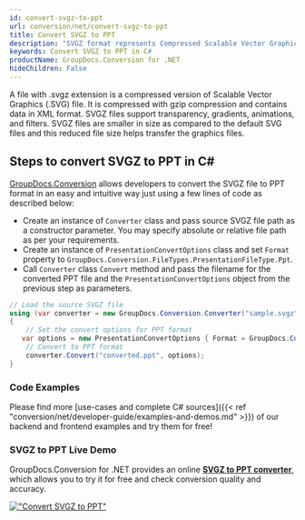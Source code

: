 ```yaml
---
id: convert-svgz-to-ppt
url: conversion/net/convert-svgz-to-ppt
title: Convert SVGZ to PPT
description: "SVGZ format represents Compressed Scalable Vector Graphics File with .svgz extension. Learn how to convert SVGZ to PPT file programmatically in C# language using GroupDocs.Conversion for .NET library."
keywords: Convert SVGZ to PPT in C#
productName: GroupDocs.Conversion for .NET
hideChildren: False
---
```


A file with .svgz extension is a compressed version of Scalable Vector Graphics (.SVG) file. It is compressed with gzip compression and contains data in XML format. SVGZ files support transparency, gradients, animations, and filters. SVGZ files are smaller in size as compared to the default SVG files and this reduced file size helps transfer the graphics files.

## Steps to convert SVGZ to PPT in C#

[GroupDocs.Conversion](https://products.groupdocs.com/conversion/net) allows developers to convert the SVGZ file to PPT format in an easy and intuitive way just using a few lines of code as described below:

* Create an instance of `Converter` class and pass source SVGZ file path as a constructor parameter. You may specify absolute or relative file path as per your requirements. 
* Create an instance of `PresentationConvertOptions` class and set `Format` property to `GroupDocs.Conversion.FileTypes.PresentationFileType.Ppt`.
* Call `Converter` class `Convert` method and pass the filename for the converted PPT file and the `PresentationConvertOptions` object from the previous step as parameters.

```csharp
// Load the source SVGZ file
using (var converter = new GroupDocs.Conversion.Converter("sample.svgz"))
{
    // Set the convert options for PPT format
   var options = new PresentationConvertOptions { Format = GroupDocs.Conversion.FileTypes.PresentationFileType.Ppt };
    // Convert to PPT format
    converter.Convert("converted.ppt", options);
}
```

### Code Examples

Please find more [use-cases and complete C# sources]({{< ref "conversion/net/developer-guide/examples-and-demos.md" >}}) of our backend and frontend examples and try them for free!

### SVGZ to PPT Live Demo

GroupDocs.Conversion for .NET provides an online [**SVGZ to PPT converter**](https://products.groupdocs.app/conversion/svgz-to-ppt), which allows you to try it for free and check conversion quality and accuracy.

[!["Convert SVGZ to PPT"](conversion/net/images/convert-to-ppt/convert-svgz-to-ppt.png)](https://products.groupdocs.app/conversion/svgz-to-ppt)
